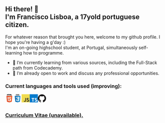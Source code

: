 ## Hi there! 👋<br> I'm Francisco Lisboa, a 17yold portuguese citizen.

For whatever reason that brought you here, welcome to my github profile. I hope you're having a g'day :)<br>
I'm an on-going highschool student, at Portugal, simultaneously self-learning how to programme.

- 🌱 I’m currently learning from various sources, including the Full-Stack path from Codecademy.<br>
- 🤝 I’m already open to work and discuss any professional opportunities.

### Current languages and tools used (improving): 
<img align="left" width="26px" src="https://raw.githubusercontent.com/github/explore/80688e429a7d4ef2fca1e82350fe8e3517d3494d/topics/html/html.png" />
<img align="left" width="26px" src="https://raw.githubusercontent.com/github/explore/80688e429a7d4ef2fca1e82350fe8e3517d3494d/topics/css/css.png" />
<img align="left" width="26px" src="https://raw.githubusercontent.com/github/explore/80688e429a7d4ef2fca1e82350fe8e3517d3494d/topics/javascript/javascript.png" />
<img align="left" width="26px" src="https://raw.githubusercontent.com/github/explore/80688e429a7d4ef2fca1e82350fe8e3517d3494d/topics/typescript/typescript.png" />
<img align="left" width="26px" src="https://raw.githubusercontent.com/github/explore/78df643247d429f6cc873026c0622819ad797942/topics/github/github.png" />
</br>
</br>

### [Curriculum Vitae (unavailable).](#)



















